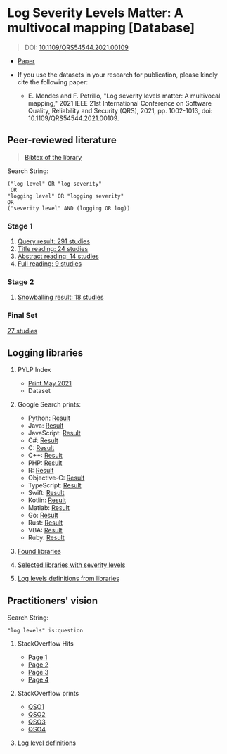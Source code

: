 # Log Severity Levels Matter: A multivocal mapping  \[Database\]
> DOI: [10.1109/QRS54544.2021.00109](https://doi.org/10.1109/QRS54544.2021.00109)

* [Paper](https://ieeexplore.ieee.org/document/9724927)

* If you use the datasets in your research for publication, please kindly cite the following paper:
    - E. Mendes and F. Petrillo, "Log severity levels matter: A multivocal mapping," 2021 IEEE 21st International Conference on Software Quality, Reliability and Security (QRS), 2021, pp. 1002-1013, doi: 10.1109/QRS54544.2021.00109.


## Peer-reviewed literature
> [Bibtex of the library](all-papers-final.bib)

Search String:
```
("log level" OR "log severity" 
 OR 
"logging level" OR "logging severity"
OR 
("severity level" AND (logging OR log))
 ```
### Stage 1
1. [Query result: 291 studies](peer-reviewed-literature/step1-studies-query.csv)
2. [Title reading: 24 studies](peer-reviewed-literature/step2-studies-title-reading.csv)
3. [Abstract reading: 14 studies](peer-reviewed-literature/step3-studies-abstract-reading.csv)
4. [Full reading: 9 studies](peer-reviewed-literature/step4-studies-full-reading.csv)

### Stage 2
1. [Snowballing result: 18 studies](peer-reviewed-literature/stage2-full-snowballing.csv)

### Final Set
[27 studies](peer-reviewed-literature/studies-final-set.csv)


## Logging libraries

1. PYLP Index
    - [Print May 2021](logging-libraries/prints/PYPL-index-May-2021.pdf)
    - Dataset

2. Google Search prints:

    - Python: [Result](logging-libraries/prints/logging-library-Python-Google-Search.pdf)
    - Java: [Result](logging-libraries/prints/logging-library-Java-Google-Search.pdf)
    - JavaScript: [Result](logging-libraries/prints/logging-library-JavaScript-Google-Search.pdf)
    - C#: [Result](logging-libraries/prints/logging-library-C#-Google-Search.pdf)
    - C: [Result](logging-libraries/prints/logging-library-C-Google-Search.pdf)
    - C++: [Result](logging-libraries/prints/logging-library-C++-Google-Search.pdf)
    - PHP: [Result](logging-libraries/prints/logging-library-php-Google-Search.pdf)
    - R: [Result](logging-libraries/prints/logging-library-R-Google-Search.pdf)
    - Objective-C: [Result](logging-libraries/prints/logging-library-ObjectiveC-Google-Search.pdf)
    - TypeScript: [Result](logging-libraries/prints/logging-library-Typescript-Google-Search.pdf)
    - Swift: [Result](logging-libraries/prints/logging-library-Swift-Google-Search.pdf)
    - Kotlin: [Result](logging-libraries/prints/logging-library-Kotlin-Google-Search.pdf)
    - Matlab: [Result](logging-libraries/prints/logging-library-Matlab-Google-Search.pdf)
    - Go: [Result](logging-libraries/prints/logging-library-php-Golang-Search.pdf)
    - Rust: [Result](logging-libraries/prints/logging-library-Rust-Google-Search.pdf)
    - VBA: [Result](logging-libraries/prints/logging-library-VBA-Google-Search.pdf)
    - Ruby: [Result](logging-libraries/prints/logging-library-Ruby-Golang-Search.pdf)


3. [Found libraries](logging-libraries/libraries-criteria.csv)

4. [Selected libraries with severity levels](logging-libraries/logging-libraries-levels.csv)

5. [Log levels definitions from libraries](logging-libraries/level-definitions.csv)

## Practitioners' vision

Search String:
```
"log levels" is:question
 ```

1. StackOverflow Hits
    - [Page 1](practitioners-view/prints/Highest-voted-posts-containing_log-levels-is-question_Stack-Overflow-page-1.pdf)
    - [Page 2](practitioners-view/prints/Highest-voted-posts-containing_log-levels-is-question_Stack-Overflow-page-2.pdf)
    - [Page 3](practitioners-view/prints/Highest-voted-posts-containing_log-levels-is-question_Stack-Overflow-page-3.pdf)
    - [Page 4](practitioners-view/prints/Highest-voted-posts-containing_log-levels-is-question_Stack-Overflow-page-4.pdf)

2. StackOverflow prints
    - [QSO1](practitioners-view/prints/QSO1.pdf)
    - [QSO2](practitioners-view/prints/QSO2.pdf)
    - [QSO3](practitioners-view/prints/QSO3.pdf)
    - [QSO4](practitioners-view/prints/QSO4.pdf)

3. [Log level definitions](practitioners-view/stackoverflow-level-definitions.csv)
